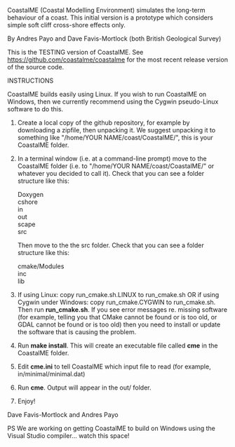 CoastalME (Coastal Modelling Environment) simulates the long-term behaviour of a coast. This initial version is a prototype which considers simple soft cliff cross-shore effects only.

By Andres Payo and Dave Favis-Mortlock (both British Geological Survey)

This is the TESTING version of CoastalME. See <a href="https://github.com/coastalme/coastalme" target="_blank">https://github.com/coastalme/coastalme</a> for the most recent release version of the source code.

INSTRUCTIONS

CoastalME builds easily using Linux. If you wish to run CoastalME on Windows, then we currently recommend using the Cygwin pseudo-Linux software to do this.

1. Create a local copy of the github repository, for example by downloading a zipfile, then unpacking it. We suggest unpacking it to something like "/home/YOUR NAME/coast/CoastalME/", this is your CoastalME folder.

2. In a terminal window (i.e. at a command-line prompt) move to the CoastalME folder (i.e. to "/home/YOUR NAME/coast/CoastalME/" or whatever you decided to call it). Check that you can see a folder structure like this:

      Doxygen<br>
      cshore<br>
      in<br>
      out<br>
      scape<br>
      src<br>

   Then move to the the src folder. Check that you can see a folder structure like this:

      cmake/Modules<br>
      inc<br>
      lib<br>

3. If using Linux: copy run_cmake.sh.LINUX to run_cmake.sh OR if using Cygwin under Windows: copy run_cmake.CYGWIN to run_cmake.sh. Then run <b>run_cmake.sh</b>. If you see error messages re. missing software (for example, telling you that CMake cannot be found or is too old, or GDAL cannot be found or is too old) then you need to install or update the software that is causing the problem.

4. Run <b>make install</b>. This will create an executable file called <b>cme</b> in the CoastalME folder.

5. Edit <b>cme.ini</b> to tell CoastalME which input file to read (for example, in/minimal/minimal.dat)

6. Run <b>cme</b>. Output will appear in the out/ folder.

8. Enjoy!

Dave Favis-Mortlock and Andres Payo

PS We are working on getting CoastalME to build on Windows using the Visual Studio compiler... watch this space!




